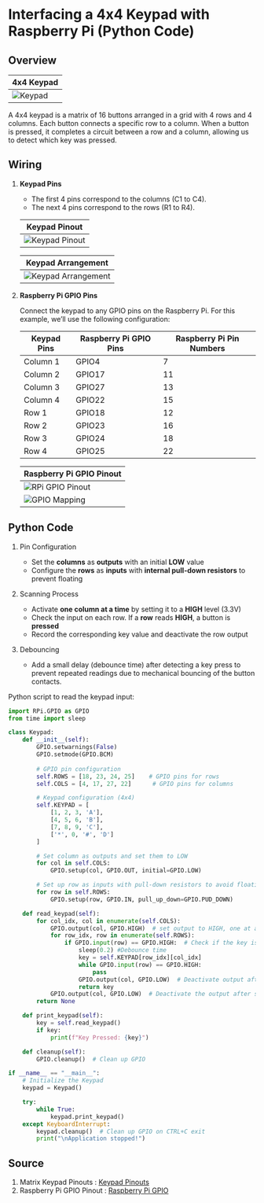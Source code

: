 # Interfacing a 4x4 Keypad with Raspberry Pi (Python Code)

## Overview

| 4x4 Keypad |
|------------|
| ![Keypad](Images/Keypad_4x4.jpg) |

A 4x4 keypad is a matrix of 16 buttons arranged in a grid with 4 rows and 4 columns. Each button connects a specific row to a column. When a button is pressed, it completes a circuit between a row and a column, allowing us to detect which key was pressed.

## Wiring

1. **Keypad Pins**

   - The first 4 pins correspond to the columns (C1 to C4).
   - The next 4 pins correspond to the rows (R1 to R4).

    | Keypad Pinout |
    |---------------|
    |![Keypad Pinout](Images/Keypad_pinout.jpg) |

    | Keypad Arrangement |
    |--------------------|
    | ![Keypad Arrangement](Images/keypad_arrangement.jpg) |

2. **Raspberry Pi GPIO Pins**

   Connect the keypad to any GPIO pins on the Raspberry Pi. For this example, we’ll use the following configuration:

    | **Keypad Pins** | **Raspberry Pi GPIO Pins** | **Raspberry Pi Pin Numbers** |
    |-----------------|----------------------------|-------------------------------|
    | Column 1 | GPIO4 | 7 |
    | Column 2 | GPIO17 | 11 |
    | Column 3 | GPIO27 | 13 |
    | Column 4 | GPIO22 | 15 |
    | Row 1 | GPIO18 | 12 |
    | Row 2 | GPIO23 | 16 |
    | Row 3 | GPIO24 | 18 |
    | Row 4 | GPIO25 | 22 |

    | Raspberry Pi GPIO Pinout |
    |--------------------------|
    | ![RPi GPIO Pinout](Images/Raspberry-Pi-3B+-GPIO-Pinout-Diagram.png) |
    | ![GPIO Mapping](Images/GPIO.png) |

## Python Code

1. Pin Configuration

    - Set the **columns** as **outputs** with an initial **LOW** value
    - Configure the **rows** as **inputs** with **internal pull-down resistors** to prevent floating

2. Scanning Process

    - Activate **one column at a time** by setting it to a **HIGH** level (3.3V)
    - Check the input on each row. If a **row** reads **HIGH**, a button is **pressed**
    - Record the corresponding key value and deactivate the row output

3. Debouncing

    - Add a small delay (debounce time) after detecting a key press to prevent repeated readings due to mechanical bouncing of the button contacts.

Python script to read the keypad input:

```python
import RPi.GPIO as GPIO
from time import sleep

class Keypad:
    def __init__(self):
        GPIO.setwarnings(False)
        GPIO.setmode(GPIO.BCM)
        
        # GPIO pin configuration
        self.ROWS = [18, 23, 24, 25]    # GPIO pins for rows
        self.COLS = [4, 17, 27, 22]      # GPIO pins for columns

        # Keypad configuration (4x4)
        self.KEYPAD = [
            [1, 2, 3, 'A'],
            [4, 5, 6, 'B'],
            [7, 8, 9, 'C'],
            ['*', 0, '#', 'D']
        ]

        # Set column as outputs and set them to LOW
        for col in self.COLS:
            GPIO.setup(col, GPIO.OUT, initial=GPIO.LOW)

        # Set up row as inputs with pull-down resistors to avoid floating
        for row in self.ROWS:
            GPIO.setup(row, GPIO.IN, pull_up_down=GPIO.PUD_DOWN)

    def read_keypad(self):
        for col_idx, col in enumerate(self.COLS):
            GPIO.output(col, GPIO.HIGH)  # set output to HIGH, one at a time
            for row_idx, row in enumerate(self.ROWS):
                if GPIO.input(row) == GPIO.HIGH:  # Check if the key is pressed
                    sleep(0.2) #Debounce time
                    key = self.KEYPAD[row_idx][col_idx]
                    while GPIO.input(row) == GPIO.HIGH:
                        pass
                    GPIO.output(col, GPIO.LOW)  # Deactivate output after the key pressed
                    return key
            GPIO.output(col, GPIO.LOW)  # Deactivate the output after scan the input
        return None

    def print_keypad(self):
        key = self.read_keypad()
        if key:
            print(f"Key Pressed: {key}")

    def cleanup(self):
        GPIO.cleanup()  # Clean up GPIO

if __name__ == "__main__":
    # Initialize the Keypad
    keypad = Keypad()

    try:
        while True:
            keypad.print_keypad()
    except KeyboardInterrupt:
        keypad.cleanup()  # Clean up GPIO on CTRL+C exit
        print("\nApplication stopped!")

```

## Source

1. Matrix Keypad Pinouts : [Keypad Pinouts](https://learn.adafruit.com/matrix-keypad/pinouts)
2. Raspberry Pi GPIO Pinout : [Raspberry Pi GPIO](https://www.raspberrypi.com/documentation/computers/raspberry-pi.html#gpio-and-the-40-pin-header)
